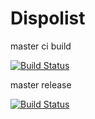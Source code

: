 # Dispolist

master ci build

[![Build Status](https://dev.azure.com/Ristlbat17/Ristlbat17/_apis/build/status/dispolist-ci?branchName=master)](https://dev.azure.com/Ristlbat17/Ristlbat17/_build/latest?definitionId=2&branchName=master)

master release

[![Build Status](https://dev.azure.com/Ristlbat17/Ristlbat17/_apis/build/status/dispolist-release?branchName=feature/release-pipline)](https://dev.azure.com/Ristlbat17/Ristlbat17/_build/latest?definitionId=4&branchName=feature/release-pipline)
